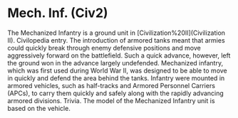 # Mech. Inf. (Civ2)

The Mechanized Infantry is a ground unit in [Civilization%20II](Civilization II).
Civilopedia entry.
The introduction of armored tanks meant that armies could quickly break through enemy defensive positions and move aggressively forward on the battlefield. Such a quick advance, however, left the ground won in the advance largely undefended. Mechanized infantry, which was first used during World War II, was designed to be able to move in quickly and defend the area behind the tanks. Infantry were mounted in armored vehicles, such as half-tracks and Armored Personnel Carriers (APCs), to carry them quickly and safely along with the rapidly advancing armored divisions.
Trivia.
The model of the Mechanized Infantry unit is based on the vehicle.